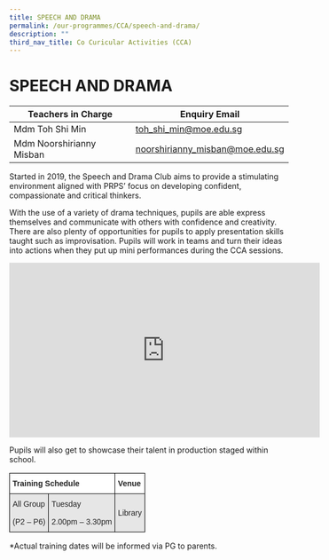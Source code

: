 ```yaml
---
title: SPEECH AND DRAMA
permalink: /our-programmes/CCA/speech-and-drama/
description: ""
third_nav_title: Co Curicular Activities (CCA)
---
```





# **SPEECH AND DRAMA**




| Teachers in Charge| Enquiry Email | 
| -------- | -------- |
| Mdm Toh Shi Min     | toh_shi_min@moe.edu.sg     | 
|Mdm Noorshirianny Misban|noorshirianny_misban@moe.edu.sg|









Started in 2019, the Speech and Drama Club aims to provide a stimulating environment aligned with PRPS’ focus on developing confident, compassionate and critical thinkers.

With the use of a variety of drama techniques, pupils are able express themselves and communicate with others with confidence and creativity. There are also plenty of opportunities for pupils to apply presentation skills taught such as improvisation. Pupils will work in teams and turn their ideas into actions when they put up mini performances during the CCA sessions.

<iframe width="560" height="315" src="https://www.youtube.com/embed/dpezkZD1cCU" title="YouTube video player" frameborder="0" allow="accelerometer; autoplay; clipboard-write; encrypted-media; gyroscope; picture-in-picture; web-share" allowfullscreen></iframe>

Pupils will also get to showcase their talent in production staged within school.









<table style="border-collapse:collapse;border-spacing:0" class="tg"><thead><tr><th style="background-color:#FFF;border-color:#000000;border-style:solid;border-width:1px;color:#222;font-family:Arial, sans-serif;font-size:14px;font-weight:bold;overflow:hidden;padding:10px 5px;text-align:left;vertical-align:top;word-break:normal" colspan="2"><span style="font-weight:bold">Training Schedule</span></th><th style="background-color:#FFF;border-color:#000000;border-style:solid;border-width:1px;color:#222;font-family:Arial, sans-serif;font-size:14px;font-weight:bold;overflow:hidden;padding:10px 5px;text-align:left;vertical-align:top;word-break:normal"><span style="font-weight:bold">Venue</span></th></tr></thead><tbody><tr><td style="background-color:#E6E6E6;border-color:#000000;border-style:solid;border-width:1px;color:#222;font-family:Arial, sans-serif;font-size:14px;overflow:hidden;padding:10px 5px;text-align:left;vertical-align:middle;word-break:normal">All  Group<br><br>(P2 – P6)</td><td style="background-color:#E6E6E6;border-color:#000000;border-style:solid;border-width:1px;color:#222;font-family:Arial, sans-serif;font-size:14px;overflow:hidden;padding:10px 5px;text-align:left;vertical-align:middle;word-break:normal">Tuesday<br><br>2.00pm – 3.30pm</td><td style="background-color:#E6E6E6;border-color:#000000;border-style:solid;border-width:1px;color:#222;font-family:Arial, sans-serif;font-size:14px;overflow:hidden;padding:10px 5px;text-align:left;vertical-align:middle;word-break:normal">Library</td></tr></tbody></table>

\*Actual training dates will be informed via PG to parents.